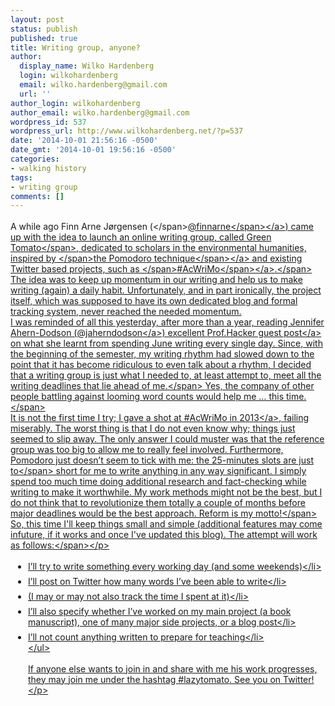 ```yaml
---
layout: post
status: publish
published: true
title: Writing group, anyone?
author:
  display_name: Wilko Hardenberg
  login: wilkohardenberg
  email: wilko.hardenberg@gmail.com
  url: ''
author_login: wilkohardenberg
author_email: wilko.hardenberg@gmail.com
wordpress_id: 537
wordpress_url: http://www.wilkohardenberg.net/?p=537
date: '2014-10-01 21:56:16 -0500'
date_gmt: '2014-10-01 19:56:16 -0500'
categories:
- walking history
tags:
- writing group
comments: []
---
```

<div class="markdown-here-wrapper" data-md-url="http:&#47;&#47;www.wilkohardenberg.net&#47;wp-admin&#47;post.php?post=537&amp;action=edit">
<p style="margin: 1.2em 0px ! important;"><span class="gm_ gm_3a34d711-9786-c31d-aa04-6375ad6a4b72 gm-spell">A while ago Finn Arne J&oslash;rgensen (<&#47;span><a href="https:&#47;&#47;twitter.com&#47;finnarne"><span class="gm_ gm_3a34d711-9786-c31d-aa04-6375ad6a4b72 gm-spell">@finnarne<&#47;span><&#47;a><span class="gm_ gm_3a34d711-9786-c31d-aa04-6375ad6a4b72 gm-spell">) came up with the idea to launch an online writing group, called Green Tomato<&#47;span><span class="gm_ gm_3a34d711-9786-c31d-aa04-6375ad6a4b72 gm-spell">, dedicated to scholars in the environmental humanities, inspired by <&#47;span><a href="http:&#47;&#47;en.wikipedia.org&#47;wiki&#47;Pomodoro_Technique"><span class="gm_ gm_3a34d711-9786-c31d-aa04-6375ad6a4b72 gm-spell">the Pomodoro technique<&#47;span><&#47;a><span class="gm_ gm_3a34d711-9786-c31d-aa04-6375ad6a4b72 gm-spell"> and existing Twitter based projects, such as <&#47;span><a href="http:&#47;&#47;www.phd2published.com&#47;2013&#47;10&#47;09&#47;announcing-acwrimo-2013&#47;"><span class="gm_ gm_3a34d711-9786-c31d-aa04-6375ad6a4b72 gm-spell">#AcWriMo<&#47;span><&#47;a><span class="gm_ gm_3a34d711-9786-c31d-aa04-6375ad6a4b72 gm-spell">.<&#47;span> The idea was to keep up momentum in our writing and help us to make writing (again) a daily habit. Unfortunately, and in part ironically, the project itself, which was supposed to have its own dedicated blog and formal tracking system, never reached the needed momentum.<br />
I was reminded of all this yesterday, after more than a year, reading Jennifer Ahern-Dodson (<a href="https:&#47;&#47;twitter.com&#47;jaherndodson">@jaherndodson<&#47;a>) excellent <a href="http:&#47;&#47;chronicle.com&#47;blogs&#47;profhacker&#47;5-lessons-about-daily-writing&#47;58217">Prof.Hacker guest post<&#47;a><span class="gmw_"> on what she learnt from spending June writing every single day. <span class="gm_ gm_e2908c75-0526-7abb-df8d-316c38c91923 gm-spell">Since, with the beginning of the semester, my writing rhythm had slowed down to the point that it has become ridiculous to even talk about a rhythm, I decided that a writing group is just what I needed to, at least attempt to, meet all the writing deadlines that lie ahead of me.<&#47;span> Yes, the company of other people battling against looming word counts would help me &hellip; this time.<&#47;span><br />
It is not the first time I try; <a href="https:&#47;&#47;twitter.com&#47;finnarne&#47;status&#47;397770600393211904">I gave a shot at #AcWriMo in 2013<&#47;a><span class="gmw_">, failing miserably. The worst thing is that I do not even know why; things just seemed to slip away. The only answer I could muster was that the reference group was too big to allow me to really feel involved. Furthermore, Pomodoro just doesn&rsquo;t seem to tick with me: the 25-minutes slots are just <span class="gm_ gm_920c322e-e218-eb81-b74a-43241edf6a63 gm-spell">to<&#47;span> short for me to write anything in any way significant. I simply spend too much time doing additional research and fact-checking while writing to make it worthwhile. My work methods might not be the best, but I do not think that to revolutionize them totally a couple of months before major deadlines would be the best approach. Reform is my motto!<&#47;span><br />
<span class="gmw_"> So, this time I'll keep things small and simple (additional features may come infuture, if it works and once I've updated this blog). The attempt will work as follows:<&#47;span><&#47;p></p>
<ul style="margin: 1.2em 0px; padding-left: 2em;">
<li style="margin: 0.5em 0px;">I&rsquo;ll try to write something every working day (and some weekends)<&#47;li>
<li style="margin: 0.5em 0px;">I&rsquo;ll post on Twitter how many words I&rsquo;ve been able to write<&#47;li>
<li style="margin: 0.5em 0px;">(I may or may not also track the time I spent at it)<&#47;li>
<li style="margin: 0.5em 0px;">I&rsquo;ll also specify whether I&rsquo;ve worked on my main project (a book manuscript), one of many major side projects, or a blog post<&#47;li>
<li style="margin: 0.5em 0px;">I&rsquo;ll not count anything written to prepare for teaching<&#47;li><br />
<&#47;ul></p>
<p style="margin: 1.2em 0px ! important;">If anyone else wants to join in and share with me his work progresses, they may join me under the hashtag #lazytomato. See you on Twitter!<&#47;p></p>
<div style="height: 0; font-size: 0em; padding: 0; margin: 0;" title="MDH:PHA+PHNwYW4gY2xhc3M9Imdtd18iPjxzcGFuIGNsYXNzPSJnbV8gZ21fNGU4OTk0MDItMjZmZS1h NDkxLTU2NjEtNjU4OGM3YmYzMWVmIGdtLXNwZWxsIj5BIHdoaWxlIGFnbyBGaW5uIEFybmUgSsO4 cmdlbnNlbiAoW0BmaW5uYXJuZV0oaHR0cHM6Ly90d2l0dGVyLmNvbS9maW5uYXJuZSkpIGNhbWUg dXAgd2l0aCB0aGUgaWRlYSB0byBsYXVuY2ggYW4gb25saW5lIHdyaXRpbmcgZ3JvdXAsIGNhbGxl ZCBbR3JlZW4gVG9tYXRvXShodHRwczovL3R3aXR0ZXIuY29tL2Zpbm5hcm5lL3N0YXR1cy8zOTc3 NzA2MDAzOTMyMTE5MDQpLCBkZWRpY2F0ZWQgdG8gc2Nob2xhcnMgaW4gdGhlIGVudmlyb25tZW50 YWwgaHVtYW5pdGllcywgaW5zcGlyZWQgYnkgW3RoZSBQb21vZG9ybyB0ZWNobmlxdWVdKGh0dHA6 Ly9lbi53aWtpcGVkaWEub3JnL3dpa2kvUG9tb2Rvcm9fVGVjaG5pcXVlKSBhbmQgZXhpc3Rpbmcg VHdpdHRlciBiYXNlZCBwcm9qZWN0cywgc3VjaCBhcyBbI0FjV3JpTW9dKGh0dHA6Ly93d3cucGhk MnB1Ymxpc2hlZC5jb20vMjAxMy8xMC8wOS9hbm5vdW5jaW5nLWFjd3JpbW8tMjAxMy8pLjwvc3Bh bj4gVGhlIGlkZWEgd2FzIHRvIGtlZXAgdXAgbW9tZW50dW0gaW4gb3VyIHdyaXRpbmcgYW5kIGhl bHAgdXMgdG8gbWFrZSB3cml0aW5nIChhZ2FpbikgYSBkYWlseSBoYWJpdC4gVW5mb3J0dW5hdGVs eSwgYW5kIGluIHBhcnQgaXJvbmljYWxseSwgdGhlIHByb2plY3QgaXRzZWxmLCB3aGljaCB3YXMg c3VwcG9zZWQgdG8gaGF2ZSBpdHMgb3duIGRlZGljYXRlZCBibG9nIGFuZCBmb3JtYWwgdHJhY2tp bmcgc3lzdGVtLCBuZXZlciByZWFjaGVkIHRoZSBuZWVkZWQgbW9tZW50dW0uIDwvc3Bhbj48YnI+ SSB3YXMgcmVtaW5kZWQgb2YgYWxsIHRoaXMgeWVzdGVyZGF5LCByZWFkaW5nIEplbm5pZmVyIEFo ZXJuLURvZHNvbiAoW0BqYWhlcm5kb2Rzb25dKGh0dHBzOi8vdHdpdHRlci5jb20vamFoZXJuZG9k c29uKSkgZXhjZWxsZW50IFtQcm9mLkhhY2tlciBndWVzdCBwb3N0XShodHRwOi8vY2hyb25pY2xl LmNvbS9ibG9ncy9wcm9maGFja2VyLzUtbGVzc29ucy1hYm91dC1kYWlseS13cml0aW5nLzU4MjE3 KSBvbiB3aGF0IHNoZSBsZWFybnQgZnJvbSBzcGVuZGluZyBKdW5lIHdyaXRpbmcgZXZlcnkgc2lu Z2xlIGRheS4gU2luY2UsIHdpdGggdGhlIGJlZ2lubmluZyBvZiB0aGUgc2VtZXN0ZXIsIG15IHdy aXRpbmcgcmh5dGhtIGhhZCBzbG93ZWQgZG93biB0byB0aGUgcG9pbnQgdGhhdCBpdCBoYWQgYmVj b21lIHJpZGljdWxvdXMgdG8gZXZlbiB0YWxrIGFib3V0IGEgcmh5dGhtLCBJIGRlY2lkZWQgdGhh dCBhIHdyaXRpbmcgZ3JvdXAgaXMganVzdCB3aGF0IEkgbmVlZGVkIHRvLCBhdCBsZWFzdCwgYXR0 ZW1wdCB0byBtZWV0IGFsbCB0aGUgd3JpdGluZyBkZWFkbGluZXMgdGhhdCBsaWUgYWhlYWQgb2Yg bWUuIFllcywgdGhlIGNvbXBhbnkgb2Ygb3RoZXIgcGVvcGxlIGJhdHRsaW5nIGFnYWluc3QgbG9v bWluZyB3b3JkIGNvdW50cyB3b3VsZCBoZWxwIG1lIC4uLiB0aGlzIHRpbWUuPGJyPkl0IGlzIG5v dCB0aGUgZmlyc3QgdGltZSBJIHRyeTsgSSBnYXZlIGEgc2hvdCBhdCAjQWNXcmlNbyBpbiAyMDEz LCBmYWlsaW5nIG1pc2VyYWJseS4gVGhlIHdvcnN0IHRoaW5nIGlzIHRoYXQgSSBkbyBub3QgZXZl biBrbm93IHdoeTsgdGhpbmdzIGp1c3Qgc2VlbWVkIHRvIHNsaXAgYXdheS4gVGhlIG9ubHkgYW5z d2VyIEkgY291bGQgbXVzdGVyIHdhcyB0aGF0IHRoZSByZWZlcmVuY2UgZ3JvdXAgd2FzIHRvbyBi aWcgdG8gYWxsb3cgbWUgdG8gcmVhbGx5IGZlZWwgaW52b2x2ZWQuIEZ1cnRoZXJtb3JlLCBQb21v ZG9ybyBqdXN0IGRvZXNuJ3Qgc2VlbSB0byB0aWNrIHdpdGggbWU6IHRoZSAyNS1taW51dGVzIHNs b3RzIGFyZSBqdXN0IHRvIHNob3J0IGZvciBtZSB0byB3cml0ZSBhbnl0aGluZyBpbiBhbnkgd2F5 IHNpZ25pZmljYW50LiBJIHNpbXBseSBzcGVuZCB0b28gbXVjaCB0aW1lIGRvaW5nIGFkZGl0aW9u YWwgcmVzZWFyY2ggYW5kIGZhY3QtY2hlY2tpbmcgd2hpbGUgd3JpdGluZyB0byBtYWtlIGl0IHdv cnRod2hpbGUuIE15IHdvcmsgbWV0aG9kcyBtaWdodCBub3QgYmUgdGhlIGJlc3QsIGJ1dCBJIGRv IG5vdCB0aGluayB0aGF0IHRvIHJldm9sdXRpb25pemUgdGhlbSB0b3RhbGx5IGEgY291cGxlIG9m IG1vbnRocyBiZWZvcmUgbWFqb3IgZGVhZGxpbmVzIHdvdWxkIGJlIHRoZSBiZXN0IGFwcHJvYWNo LiBSZWZvcm0gaXMgbXkgbW90dG8hPGJyPlNvLCB0aGUgYXR0ZW1wdCB3aWxsIHdvcmsgYXMgZm9s bG93czogPGJyPi0gSSdsbCB0cnkgdG8gd3JpdGUgc29tZXRoaW5nIGV2ZXJ5IHdvcmtpbmcgZGF5 IChhbmQgc29tZSB3ZWVrZW5kcyk8YnI+LSBJJ2xsIHBvc3Qgb24gVHdpdHRlciBob3cgbWFueSB3 b3JkcyBJJ3ZlIGJlZW4gYWJsZSB0byB3cml0ZTxicj4tIChJIG1heSBvciBtYXkgbm90IGFsc28g dHJhY2sgdGhlIHRpbWUgSSBzcGVudCBhdCBpdCk8YnI+LSBJJ2xsIGFsc28gc3BlY2lmeSB3aGV0 aGVyIEkndmUgd29ya2VkIG9uIG15IG1haW4gcHJvamVjdCAoYSBib29rIG1hbnVzY3JpcHQpLCBv bmUgb2YgbWFueSBtYWpvciBzaWRlIHByb2plY3RzLCBvciBhIGJsb2cgcG9zdDxicj4tIEknbGwg bm90IGNvdW50IGFueXRoaW5nIHdyaXR0ZW4gdG8gcHJlcGFyZSBmb3IgdGVhY2hpbmc8YnI+PGJy PklmIGFueW9uZSBlbHNlIHdhbnRzIHRvIGpvaW4gaW4gYW5kIHNoYXJlIHdpdGggbWUgaGlzIHdv cmsgcHJvZ3Jlc3NlcywgdGhleSBtYXkgam9pbiBtZSB1bmRlciB0aGUgaGFzaHRhZyAjbGF6eXRv bWF0by4gPGJyPlNlZSB5b3Ugb24gVHdpdHRlciE8L3A+">​<&#47;div><br />
<&#47;div></p>
